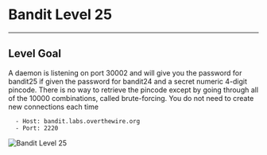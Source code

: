 # Bandit Level 25

---

## Level Goal

A daemon is listening on port 30002 and will give you the password for bandit25 if given the password for bandit24 and a secret numeric 4-digit pincode. There is no way to retrieve the pincode except by going through all of the 10000 combinations, called brute-forcing.
You do not need to create new connections each time

``` {.sh}
  - Host: bandit.labs.overthewire.org
  - Port: 2220
```

![Bandit Level 25](https://cdn.bulutbilisimciler.com/public/images/bandit/Bandit25.png)
